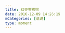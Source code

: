 ```yaml
---
title: 红枣夹核桃
date: 2016-12-09 14:26:19
mCategories: [说说]
type: moment
---
```


<div id="pics-20161209142619"></div>

<script>
var data = [
    {"link": "2016-12-09_000000.jpeg", "type": "shuoshuo"},
    {"link": "2016-12-09_000001.jpeg", "type": "shuoshuo"}
];
picsRender(data, "pics-20161209142619");
</script>
